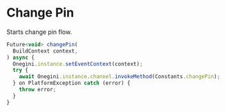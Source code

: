 
# Change Pin


Starts change pin flow.


```javascript
Future<void> changePin(
  BuildContext context,
) async {
  Onegini.instance.setEventContext(context);
  try {
    await Onegini.instance.channel.invokeMethod(Constants.changePin);
  } on PlatformException catch (error) {
    throw error;
  }
}
```
